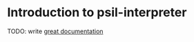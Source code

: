 # Introduction to psil-interpreter

TODO: write [great documentation](http://jacobian.org/writing/what-to-write/)
